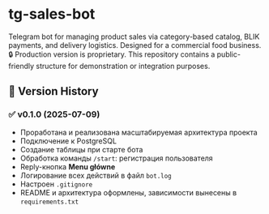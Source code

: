# tg-sales-bot
Telegram bot for managing product sales via category-based catalog, BLIK payments, and delivery logistics. Designed for a commercial food business. 🔒 Production version is proprietary. This repository contains a public-friendly structure for demonstration or integration purposes.

## 🔄 Version History

### ✅ v0.1.0 (2025-07-09)
- Проработана и реализована масштабируемая архитектура проекта
- Подключение к PostgreSQL 
- Создание таблицы  при старте бота
- Обработка команды `/start`: регистрация пользователя
- Reply-кнопка **Menu główne**
- Логирование всех действий в файл `bot.log`
- Настроен `.gitignore`
- README и архитектура оформлены, зависимости вынесены в `requirements.txt`
